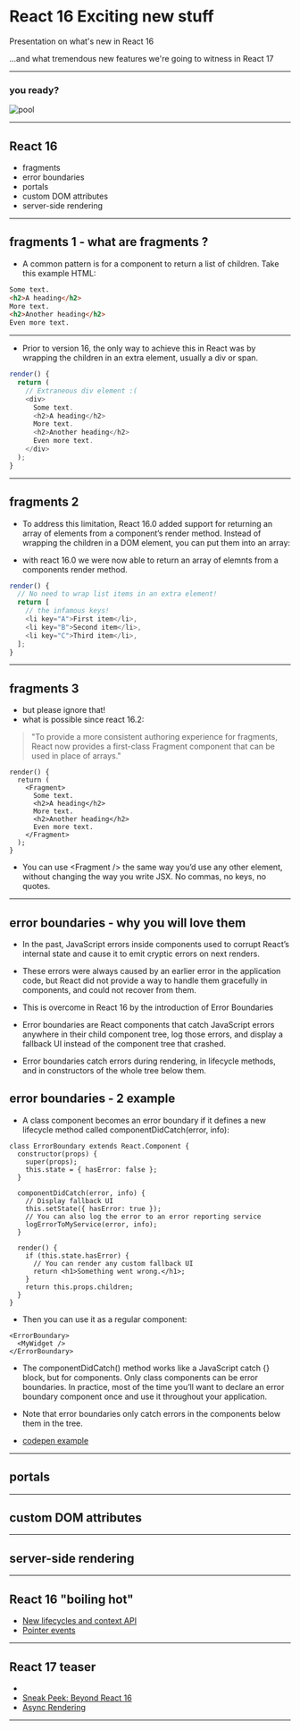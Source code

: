 # React 16 Exciting new stuff

Presentation on what's new in React 16 

...and what tremendous new features we're going to witness in React 17

---

### you ready?

![pool](https://media.giphy.com/media/26FLf3L9bDpYCVO5G/giphy.gif)

---

## React 16
- fragments
- error boundaries
- portals
- custom DOM attributes
- server-side rendering

---
## fragments 1 - what are fragments ?

- A common pattern is for a component to return a list of children. Take this example HTML:

```html
Some text.
<h2>A heading</h2>
More text.
<h2>Another heading</h2>
Even more text.
```
---

- Prior to version 16, the only way to achieve this in React was by wrapping the children in an extra element,
 usually a div or span.

```typescript jsx
render() {
  return (
    // Extraneous div element :(
    <div>
      Some text.
      <h2>A heading</h2>
      More text.
      <h2>Another heading</h2>
      Even more text.
    </div>
  );
}
```
---
## fragments 2

- To address this limitation, React 16.0 added support for returning an array of elements from a component’s render method. 
Instead of wrapping the children in a DOM element, you can put them into an array:

- with react 16.0 we were now able to return an array of elemnts from a components render method.

```js
render() {
  // No need to wrap list items in an extra element!
  return [
    // the infamous keys!
    <li key="A">First item</li>,
    <li key="B">Second item</li>,
    <li key="C">Third item</li>,
  ];
}
```
---
## fragments 3

- but please ignore that!
- what is possible since react 16.2:

>"To provide a more consistent authoring experience for fragments, React now provides a first-class Fragment component that can be used in place of arrays."

```
render() {
  return (
    <Fragment>
      Some text.
      <h2>A heading</h2>
      More text.
      <h2>Another heading</h2>
      Even more text.
    </Fragment>
  );
}

```
- You can use \<Fragment /> the same way you’d use any other element, without changing the way you write JSX. No commas, no keys, no quotes.

---
## error boundaries - why you will love them

- In the past, JavaScript errors inside components used to corrupt React’s internal state and cause it to emit cryptic errors on next renders. 
- These errors were always caused by an earlier error in the application code, but React did not provide a way to handle them gracefully in components, and could not recover from them.
- This is overcome in React 16 by the introduction of Error Boundaries

- Error boundaries are React components that catch JavaScript errors anywhere in their child component tree, log those errors, and display a fallback UI instead of the component tree that crashed.
- Error boundaries catch errors during rendering, in lifecycle methods, and in constructors of the whole tree below them.

## error boundaries - 2 example

- A class component becomes an error boundary if it defines a new lifecycle method called componentDidCatch(error, info):

```
class ErrorBoundary extends React.Component {
  constructor(props) {
    super(props);
    this.state = { hasError: false };
  }

  componentDidCatch(error, info) {
    // Display fallback UI
    this.setState({ hasError: true });
    // You can also log the error to an error reporting service
    logErrorToMyService(error, info);
  }

  render() {
    if (this.state.hasError) {
      // You can render any custom fallback UI
      return <h1>Something went wrong.</h1>;
    }
    return this.props.children;
  }
}
```

- Then you can use it as a regular component:


```
<ErrorBoundary>
  <MyWidget />
</ErrorBoundary>
```

- The componentDidCatch() method works like a JavaScript catch {} block, but for components. Only class components can be error boundaries. In practice, most of the time you’ll want to declare an error boundary component once and use it throughout your application.

- Note that error boundaries only catch errors in the components below them in the tree. 

- [codepen example](https://codepen.io/gaearon/pen/wqvxGa?editors=0010)

---
## portals

---
## custom DOM attributes

---
## server-side rendering
---

## React 16 "boiling hot"

- [New lifecycles and context API](https://reactjs.org/blog/2018/03/29/react-v-16-3.html)
- [Pointer events](https://reactjs.org/blog/2018/05/23/react-v-16-4.html)
---


## React 17 teaser
- 
- [Sneak Peek: Beyond React 16](https://reactjs.org/blog/2018/03/01/sneak-peek-beyond-react-16.html)
- [Async Rendering](https://reactjs.org/blog/2018/03/27/update-on-async-rendering.html)

---